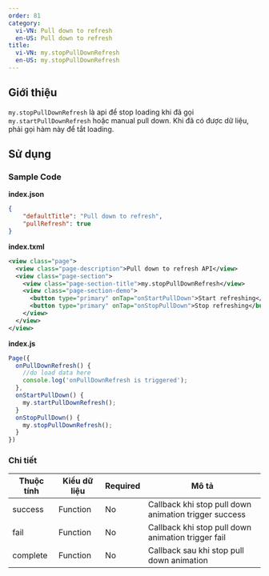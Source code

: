 ```yaml
---
order: 81
category:
  vi-VN: Pull down to refresh
  en-US: Pull down to refresh
title: 
  vi-VN: my.stopPullDownRefresh
  en-US: my.stopPullDownRefresh
---
```


## Giới thiệu

`my.stopPullDownRefresh` là api để stop loading khi đã gọi `my.startPullDownRefresh` hoặc manual pull down. Khi đã có được dữ liệu, phải gọi hàm này để tắt loading.

## Sử dụng

### Sample Code

**index.json**

```json
{
    "defaultTitle": "Pull down to refresh",
    "pullRefresh": true
}
```

**index.txml**

```xml
<view class="page">
  <view class="page-description">Pull down to refresh API</view>
  <view class="page-section">
    <view class="page-section-title">my.stopPullDownRefresh</view>
    <view class="page-section-demo">
      <button type="primary" onTap="onStartPullDown">Start refreshing</button>
      <button type="primary" onTap="onStopPullDown">Stop refreshing</button>
    </view>
  </view>
</view>
```

**index.js**

```js
Page({
  onPullDownRefresh() {
    //do load data here
    console.log('onPullDownRefresh is triggered');
  },
  onStartPullDown() {
    my.startPullDownRefresh();
  }
  onStopPullDown() {
    my.stopPullDownRefresh();
  }
})
```

### Chi tiết

| Thuộc tính     | Kiểu dữ liệu  | Required | Mô tả |
| ------- | --------------- | ------- | --------------- |
| success | Function | No | Callback khi stop pull down animation trigger success |
| fail | Function | No | Callback khi stop pull down animation trigger fail |
| complete | Function | No | Callback sau khi stop pull down animation  |
